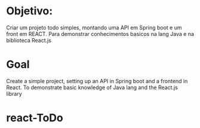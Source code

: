 # Objetivo:

Criar um projeto todo simples, montando uma API em Spring boot e um front em REACT.
Para demonstrar conhecimentos basicos na lang Java e na biblioteca React.js

# Goal 

Create a simple project, setting up an API in Spring boot and a frontend in React.
To demonstrate basic knowledge of Java lang and the React.js library

# react-ToDo
